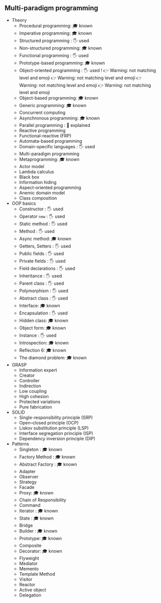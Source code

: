 ## Multi-paradigm programming

- Theory
  - Procedural programming: 🎓 known
  - Imperative programming: 🎓 known
  - Structured programming \: 🖐️ used
  - Non-structured programming: 🎓 known
  - Functional programming \: 🖐️ used
  - Prototype-based programming: 🎓 known
  - Object-oriented programming \: 🖐️ used ! 👉 Warning: not matching level and emoji 👉 Warning: not matching level and emoji 👉 Warning: not matching level and emoji 👉 Warning: not matching level and emoji
  - Object-based programming: 🎓 known
  - Generic programming: 🎓 known
  - Concurrent computing
  - Asynchronous programming: 🎓 known
  - Parallel programming \: 🙋 explained
  - Reactive programming
  - Functional-reactive (FRP)
  - Automata-based programming
  - Domain-specific languages \: 🖐️ used
  - Multi-paradigm programming
  - Metaprogramming: 🎓 known
  - Actor model
  - Lambda calculus
  - Black box
  - Information hiding
  - Aspect-oriented programming
  - Anemic domain model
  - Class composition
- OOP basics
  - Constructor \: 🖐️ used
  - Operator `new` \: 🖐️ used
  - Static method \: 🖐️ used
  - Method \: 🖐️ used
  - Async method: 🎓 known
  - Getters, Setters \: 🖐️ used
  - Public fields \: 🖐️ used
  - Private fields \: 🖐️ used
  - Field declarations \: 🖐️ used
  - Inheritance \: 🖐️ used
  - Parent class \: 🖐️ used
  - Polymorphism \: 🖐️ used
  - Abstract class \: 🖐️ used
  - Interface: 🎓 known
  - Encapsulation \: 🖐️ used
  - Hidden class: 🎓 known
  - Object form: 🎓 known
  - Instance \: 🖐️ used
  - Introspection: 🎓 known
  - Reflection 6: 🎓 known
  - The diamond problem: 🎓 known
- GRASP
  - Information expert
  - Creator
  - Controller
  - Indirection
  - Low coupling
  - High cohesion
  - Protected variations
  - Pure fabrication
- SOLID
  - Single-responsibility principle (SRP)
  - Open–closed principle (OCP)
  - Liskov substitution principle (LSP)
  - Interface segregation principle (ISP)
  - Dependency inversion principle (DIP)
- Patterns
  - Singleton \: 🎓 known
  - Factory Method \: 🎓 known
  - Abstract Factory \: 🎓 known
  - Adapter
  - Observer
  - Strategy
  - Facade
  - Proxy: 🎓 known
  - Chain of Responsibility
  - Command
  - Iterator \: 🎓 known
  - State \: 🎓 known
  - Bridge
  - Builder \: 🎓 known
  - Prototype: 🎓 known
  - Composite
  - Decorator: 🎓 known
  - Flyweight
  - Mediator
  - Memento
  - Template Method
  - Visitor
  - Reactor
  - Active object
  - Delegation

